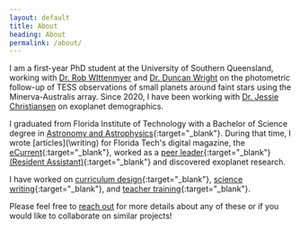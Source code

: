 ```yaml
---
layout: default
title: About
heading: About
permalink: /about/
---
```

I am a first-year PhD student at the University of Southern Queensland, working with [Dr. Rob WIttenmyer](https://astrophysics.unisq.edu.au/about-us/rob-wittenmyer/) and [Dr. Duncan Wright](https://astrophysics.unisq.edu.au/about-us/duncan-wright/) on the photometric follow-up of TESS observations of small planets around faint stars using the Minerva-Australis array. Since 2020, I have been working with [Dr. Jessie Christiansen](http://web.ipac.caltech.edu/staff/christia/index.html) on exoplanet demographics.

I graduated from Florida Institute of Technology with a Bachelor of Science degree in [Astronomy and Astrophysics](https://www.fit.edu/programs/astronomy-and-astrophysics-bs/){:target="_blank"}. During that time, I wrote [articles](\writing\) for Florida Tech's digital magazine, the [eCurrent](https://adastra.fit.edu/blog/author/sbhure2013/){:target="_blank"}, worked as a [peer leader](https://www.fit.edu/reslife/){:target="_blank"} [(Resident Assistant)](https://www.instagram.com/floridatechreslife/){:target="_blank"} and discovered exoplanet research.

I have worked on [curriculum design](https://www.youtube.com/watch?v=ccy1XVWfThU&list=PL6EJV4-csFcfqxcSSzIUWfnbxWDbAwf4w){:target="_blank"}, [science writing](http://science.thewire.in/author/sbhure/){:target="_blank"}, and [teacher training](http://https://www.iiserpune.ac.in/engage/outreach-and-training/science-activity-centre/){:target="_blank"}. 

Please feel free to [reach out](mailto:sakhee.bhure@unisq.edu.au) for more details about any of these or if you would like to collaborate on similar projects!
